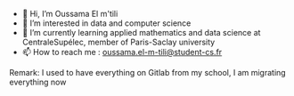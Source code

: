 - 👋 Hi, I’m Oussama El m'tili
- 👀 I’m interested in data and computer science
- 🌱 I’m currently learning applied mathematics and data science at CentraleSupélec, member of Paris-Saclay university
- 📫 How to reach me : oussama.el-m-tili@student-cs.fr

<!---
ouss-emtl/ouss-emtl is a ✨ special ✨ repository because its `README.md` (this file) appears on your GitHub profile.
You can click the Preview link to take a look at your changes.
--->

Remark: I used to have everything on Gitlab from my school, I am migrating everything now
